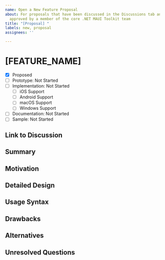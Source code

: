 ```yaml
---
name: Open a New Feature Proposal
about: For proposals that have been discussed in the Discussions tab and have been
  approved by a member of the core .NET MAUI Toolkit team
title: "[Proposal] "
labels: new, proposal
assignees: ''

---
```


<!--
Hello, and thanks for your interest in contributing to the .NET MAUI Toolkit! 

If you haven't been invited by a team member to open an Proposal, please instead open a Discussion at https://github.com/communitytoolkit/maui/discussions/new where we can discuss the pros/cons of the feature and its implementation. 

New language feature proposals should fully fill out this template. This should include a complete detailed design, which describes the syntax of the feature, what that syntax means, and how it affects current parts of the spec. Please make sure to point out specific spec sections that need to be updated for this feature.
-->
# [FEATURE_NAME]

* [x] Proposed
* [ ] Prototype: Not Started
* [ ] Implementation: Not Started
  * [ ] iOS Support
  * [ ] Android Support
  * [ ] macOS Support
  * [ ] Windows Support
* [ ] Documentation: Not Started
* [ ] Sample: Not Started

## Link to Discussion

<!-- Please link to the completed/approved [Discussion](https://github.com/communitytoolkit/maui/discussions)-->

## Summary
[summary]: #summary

<!-- One paragraph explanation of the feature. -->

## Motivation
[motivation]: #motivation

<!-- Why are we doing this? Which use cases does it enable? What is the expected outcome? -->

## Detailed Design
[design]: #detailed-design

<!-- This is the bulk of the proposal. Explain the design in enough detail for somebody familiar with .NET MAUI to understand, and for somebody familiar with the Community Toolkit to implement, and include examples of how the feature is used. Please include syntax and desired semantics for the change, including linking to the relevant parts of the existing .NET MAUI Toolkit spec to describe the changes necessary to implement this feature. An initial proposal does not need to cover all cases, but it should have enough detail to enable a community member to bring this proposal to design if they so choose. -->

## Usage Syntax
[usage]: #usage-syntax

<!-- Please provide an example of how an end-user will use this feature. If this is a UI control, please an example of the feature being consumed in both a C# UIand a XAML UI. -->

<!-- Here is an example from CharactersValidationBehavior:

### XAML Usage

```xml
<Entry>
    <Entry.Behaviors>
        <toolkit:CharactersValidationBehavior
            CharacterType="Digit"
            MaximumCharacterCount="10"
        />
    </Entry.Behaviors>
</Entry>
```

### C# Usage

```cs
var phoneEntry = new Entry();
phoneEntry.Behaviors.Add(new CharactersValidationBehavior
{
    CharacterType = CharacterType.Digit,
    MaximumCharacterCount = 10
});
```

-->

## Drawbacks
[drawbacks]: #drawbacks

<!-- Why should we *not* do this? -->

## Alternatives
[alternatives]: #alternatives

<!-- What other designs have been considered? What is the impact of not doing this? -->

## Unresolved Questions
[unresolved]: #unresolved-questions

<!-- What parts of the design are still undecided? -->
